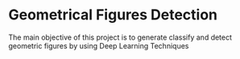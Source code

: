 # Geometrical Figures Detection
The main objective of this project is to generate classify and detect geometric figures by using Deep Learning Techniques
